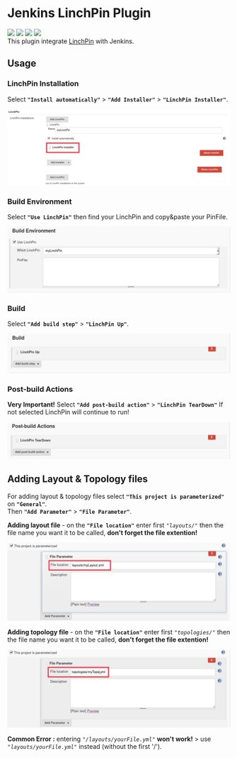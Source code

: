 # Jenkins LinchPin Plugin
![](https://img.shields.io/badge/version-1.0-blue.svg)
![](https://img.shields.io/badge/license-Apache--2.0-brightgreen.svg)
![](https://img.shields.io/badge/requirements-python_2.6%20%7C%20python_2.7-red.svg)
![](https://travis-ci.com/Avielyo10/linchpin-plugin.svg?branch=develop)   
This plugin integrate [LinchPin](https://github.com/CentOS-PaaS-SIG/linchpin) with Jenkins.

## Usage

### LinchPin Installation 
Select **`"Install automatically"`** > **`"Add Installer"`** > **`"LinchPin Installer"`**.
 
![](src/main/resources/readme/linchPinInstallation.jpg) 
  
### Build Environment 
Select **`"Use LinchPin"`** then find your LinchPin and copy&paste your PinFile.  
  
 
![](src/main/resources/readme/linchPinBuildEnv.png)  

### Build  
Select **`"Add build step"`** > **`"LinchPin Up"`**.  

![](src/main/resources/readme/linchPinBuild.png)  

### Post-build Actions  
**Very Important!** Select **`"Add post-build action"`** > **`"LinchPin TearDown"`**
If not selected LinchPin will continue to run! 

![](src/main/resources/readme/linchPinPostBuild.png)

## Adding Layout & Topology files  
For adding layout & topology files select **`"This project is parameterized"`** on **`"General"`**.  
Then **`"Add Parameter"`** > **`"File Parameter"`**.  

**Adding layout file** - on the **`"File location"`** enter first _`"layouts/"`_ then the file name you want it to be called, **don't forget the file extention!** 
 
![](src/main/resources/readme/layouts.jpg) 

**Adding topology file** - on the **`"File location"`** enter first _`"topologies/"`_ then the file name you want it to be called, **don't forget the file extention!**
 
![](src/main/resources/readme/topo.jpg) 

**Common Error :** entering _`"/layouts/yourFile.yml"`_ **won't work!** > use _`"layouts/yourFile.yml"`_ instead (without the first '/').  



